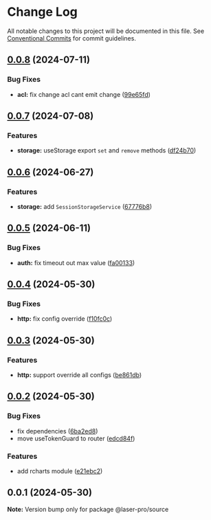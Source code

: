 # Change Log

All notable changes to this project will be documented in this file. See [Conventional Commits](https://conventionalcommits.org) for commit guidelines.

## [0.0.8](https://github.com/laser-ui/laser-pro/compare/v0.0.7...v0.0.8) (2024-07-11)

### Bug Fixes

- **acl:** fix change acl cant emit change ([99e65fd](https://github.com/laser-ui/laser-pro/commit/99e65fd97ec464ba4cd2550b1f9d36c421262c3a))

## [0.0.7](https://github.com/laser-ui/laser-pro/compare/v0.0.6...v0.0.7) (2024-07-08)

### Features

- **storage:** useStorage export `set` and `remove` methods ([df24b70](https://github.com/laser-ui/laser-pro/commit/df24b7080452144b01252bacbe26f6b35c800824))

## [0.0.6](https://github.com/laser-ui/laser-pro/compare/v0.0.5...v0.0.6) (2024-06-27)

### Features

- **storage:** add `SessionStorageService` ([67776b8](https://github.com/laser-ui/laser-pro/commit/67776b8be0d0b150c5e6170b53631581d00adaac))

## [0.0.5](https://github.com/laser-ui/laser-pro/compare/v0.0.4...v0.0.5) (2024-06-11)

### Bug Fixes

- **auth:** fix timeout out max value ([fa00133](https://github.com/laser-ui/laser-pro/commit/fa001335ffecffa7757fbdea73608144587aae4d))

## [0.0.4](https://github.com/laser-ui/laser-pro/compare/v0.0.3...v0.0.4) (2024-05-30)

### Bug Fixes

- **http:** fix config override ([f10fc0c](https://github.com/laser-ui/laser-pro/commit/f10fc0c8d4de34bf1fd2eedd71aac71ddfd8f74a))

## [0.0.3](https://github.com/laser-ui/laser-pro/compare/v0.0.2...v0.0.3) (2024-05-30)

### Features

- **http:** support override all configs ([be861db](https://github.com/laser-ui/laser-pro/commit/be861dbcec975c863b07e2ea064cd6a7d26ed658))

## [0.0.2](https://github.com/laser-ui/laser-pro/compare/v0.0.1...v0.0.2) (2024-05-30)

### Bug Fixes

- fix dependencies ([6ba2ed8](https://github.com/laser-ui/laser-pro/commit/6ba2ed82b26b6a7888cf8e0bac1b0c33927e8f64))
- move useTokenGuard to router ([edcd84f](https://github.com/laser-ui/laser-pro/commit/edcd84ff08399082b8c51b07eed32c759e3a27ad))

### Features

- add rcharts module ([e21ebc2](https://github.com/laser-ui/laser-pro/commit/e21ebc227f5a2d537d67e94ea1a239e887377a6d))

## 0.0.1 (2024-05-30)

**Note:** Version bump only for package @laser-pro/source
